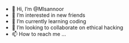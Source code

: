 - 👋 Hi, I’m @Mlsannoor
- 👀 I’m interested in new friends 
- 🌱 I’m currently learning coding 
- 💞️ I’m looking to collaborate on ethical hacking 
- 📫 How to reach me ...

<!---
Mlsannoor/Mlsannoor is a ✨ special ✨ repository because its `README.md` (this file) appears on your GitHub profile.
You can click the Preview link to take a look at your changes.
--->
